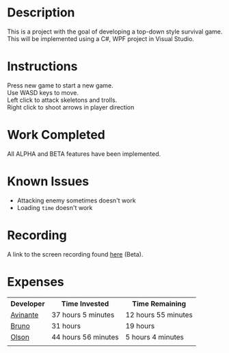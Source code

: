 # Description
This is a project with the goal of developing a top-down style survival game. This will be implemented using a C#, WPF project in Visual Studio.
# Instructions
Press new game to start a new game.  
Use WASD keys to move.  
Left click to attack skeletons and trolls.  
Right click to shoot arrows in player direction
# Work Completed
All ALPHA and BETA features have been implemented.
# Known Issues
* Attacking enemy sometimes doesn't work
* Loading `time` doesn't work
# Recording
A link to the screen recording found <a href = "https://drive.google.com/file/d/1sKOLobMO0XsLCnXuxVQ2Y1_UpU9rEYg2/view">here</a> (Beta).
# Expenses

<table>
<tr>
<th>Developer</th>
<th>Time Invested</th>
<th>Time Remaining</th>
</tr>

<tr>
<td><a href="https://github.com/CpS209-Team1/project-repo/wiki/Avinante-Journal">Avinante</a>  </td>
<td>37 hours 5 minutes</td>
<td>12 hours 55 minutes</td>
</tr>
<tr>
<td><a href="https://github.com/CpS209-Team1/project-repo/wiki/BrunoJournal">Bruno</a>  </td>
<td>31 hours</td>
<td>19 hours</td>
</tr>
<tr>
<td><a href="https://github.com/CpS209-Team1/project-repo/wiki/DueleneJournal">Olson</a>  </td>
<td>44 hours 56 minutes</td>
<td>5 hours 4 minutes</td>
</tr>

<tr>
<td></td>
<td></td>
<td></td>
</tr>
</table>
